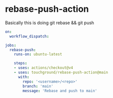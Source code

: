 # rebase-push-action
Basically this is doing git rebase &amp;&amp; git push

```yaml
on:
  workflow_dispatch:

jobs:
  rebase-push:
    runs-on: ubuntu-latest

    steps:
    - uses: actions/checkout@v4
    - uses: touchground/rebase-push-action@main
      with:
        repo: '<username>/<repo>'
        branch: 'main'
        message: 'Rebase and push to main'
```
